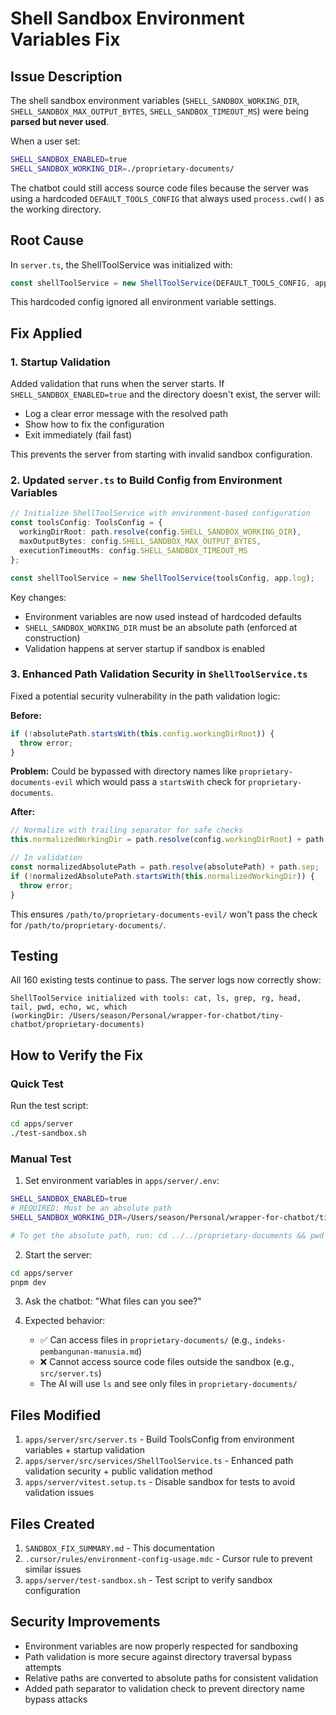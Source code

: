 # Shell Sandbox Environment Variables Fix

## Issue Description
The shell sandbox environment variables (`SHELL_SANDBOX_WORKING_DIR`, `SHELL_SANDBOX_MAX_OUTPUT_BYTES`, `SHELL_SANDBOX_TIMEOUT_MS`) were being **parsed but never used**.

When a user set:
```bash
SHELL_SANDBOX_ENABLED=true
SHELL_SANDBOX_WORKING_DIR=./proprietary-documents/
```

The chatbot could still access source code files because the server was using a hardcoded `DEFAULT_TOOLS_CONFIG` that always used `process.cwd()` as the working directory.

## Root Cause
In `server.ts`, the ShellToolService was initialized with:
```typescript
const shellToolService = new ShellToolService(DEFAULT_TOOLS_CONFIG, app.log);
```

This hardcoded config ignored all environment variable settings.

## Fix Applied

### 1. Startup Validation
Added validation that runs when the server starts. If `SHELL_SANDBOX_ENABLED=true` and the directory doesn't exist, the server will:
- Log a clear error message with the resolved path
- Show how to fix the configuration
- Exit immediately (fail fast)

This prevents the server from starting with invalid sandbox configuration.

### 2. Updated `server.ts` to Build Config from Environment Variables
```typescript
// Initialize ShellToolService with environment-based configuration
const toolsConfig: ToolsConfig = {
  workingDirRoot: path.resolve(config.SHELL_SANDBOX_WORKING_DIR),
  maxOutputBytes: config.SHELL_SANDBOX_MAX_OUTPUT_BYTES,
  executionTimeoutMs: config.SHELL_SANDBOX_TIMEOUT_MS
};

const shellToolService = new ShellToolService(toolsConfig, app.log);
```

Key changes:
- Environment variables are now used instead of hardcoded defaults
- `SHELL_SANDBOX_WORKING_DIR` must be an absolute path (enforced at construction)
- Validation happens at server startup if sandbox is enabled

### 3. Enhanced Path Validation Security in `ShellToolService.ts`
Fixed a potential security vulnerability in the path validation logic:

**Before:**
```typescript
if (!absolutePath.startsWith(this.config.workingDirRoot)) {
  throw error;
}
```

**Problem:** Could be bypassed with directory names like `proprietary-documents-evil` which would pass a `startsWith` check for `proprietary-documents`.

**After:**
```typescript
// Normalize with trailing separator for safe checks
this.normalizedWorkingDir = path.resolve(config.workingDirRoot) + path.sep;

// In validation
const normalizedAbsolutePath = path.resolve(absolutePath) + path.sep;
if (!normalizedAbsolutePath.startsWith(this.normalizedWorkingDir)) {
  throw error;
}
```

This ensures `/path/to/proprietary-documents-evil/` won't pass the check for `/path/to/proprietary-documents/`.

## Testing
All 160 existing tests continue to pass. The server logs now correctly show:
```
ShellToolService initialized with tools: cat, ls, grep, rg, head, tail, pwd, echo, wc, which 
(workingDir: /Users/season/Personal/wrapper-for-chatbot/tiny-chatbot/proprietary-documents)
```

## How to Verify the Fix

### Quick Test
Run the test script:
```bash
cd apps/server
./test-sandbox.sh
```

### Manual Test
1. Set environment variables in `apps/server/.env`:
```bash
SHELL_SANDBOX_ENABLED=true
# REQUIRED: Must be an absolute path
SHELL_SANDBOX_WORKING_DIR=/Users/season/Personal/wrapper-for-chatbot/tiny-chatbot/proprietary-documents/

# To get the absolute path, run: cd ../../proprietary-documents && pwd
```

2. Start the server:
```bash
cd apps/server
pnpm dev
```

3. Ask the chatbot: "What files can you see?"

4. Expected behavior:
   - ✅ Can access files in `proprietary-documents/` (e.g., `indeks-pembangunan-manusia.md`)
   - ❌ Cannot access source code files outside the sandbox (e.g., `src/server.ts`)
   - The AI will use `ls` and see only files in `proprietary-documents/`

## Files Modified
1. `apps/server/src/server.ts` - Build ToolsConfig from environment variables + startup validation
2. `apps/server/src/services/ShellToolService.ts` - Enhanced path validation security + public validation method
3. `apps/server/vitest.setup.ts` - Disable sandbox for tests to avoid validation issues

## Files Created
1. `SANDBOX_FIX_SUMMARY.md` - This documentation
2. `.cursor/rules/environment-config-usage.mdc` - Cursor rule to prevent similar issues
3. `apps/server/test-sandbox.sh` - Test script to verify sandbox configuration

## Security Improvements
- Environment variables are now properly respected for sandboxing
- Path validation is more secure against directory traversal bypass attempts
- Relative paths are converted to absolute paths for consistent validation
- Added path separator to validation check to prevent directory name bypass attacks

